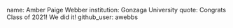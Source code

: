 name: Amber Paige Webber
institution: Gonzaga University
quote: Congrats Class of 2021! We did it!
github_user: awebbs
